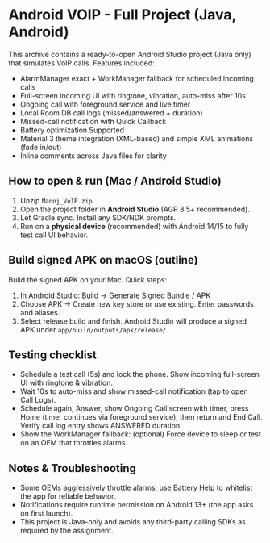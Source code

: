 # Android VOIP - Full Project (Java, Android)

This archive contains a ready-to-open Android Studio project (Java only) that simulates VoIP calls.
Features included:
- AlarmManager exact + WorkManager fallback for scheduled incoming calls
- Full-screen incoming UI with ringtone, vibration, auto-miss after 10s
- Ongoing call with foreground service and live timer
- Local Room DB call logs (missed/answered + duration)
- Missed-call notification with Quick Callback
- Battery optimization Supported 
- Material 3 theme integration (XML-based) and simple XML animations (fade in/out)
- Inline comments across Java files for clarity

## How to open & run (Mac / Android Studio)
1. Unzip `Manoj_VoIP.zip`.
2. Open the project folder in **Android Studio** (AGP 8.5+ recommended).
3. Let Gradle sync. Install any SDK/NDK prompts.
4. Run on a **physical device** (recommended) with Android 14/15 to fully test call UI behavior.

## Build signed APK on macOS (outline)
Build the signed APK on your Mac. Quick steps:
1. In Android Studio: Build -> Generate Signed Bundle / APK
2. Choose APK -> Create new key store or use existing. Enter passwords and aliases.
3. Select release build and finish. Android Studio will produce a signed APK under `app/build/outputs/apk/release/`.

## Testing checklist
- Schedule a test call (5s) and lock the phone. Show incoming full-screen UI with ringtone & vibration.
- Wait 10s to auto-miss and show missed-call notification (tap to open Call Logs).
- Schedule again, Answer, show Ongoing Call screen with timer, press Home (timer continues via foreground service), then return and End Call. Verify call log entry shows ANSWERED duration.
- Show the WorkManager fallback: (optional) Force device to sleep or test on an OEM that throttles alarms.

## Notes & Troubleshooting
- Some OEMs aggressively throttle alarms; use Battery Help to whitelist the app for reliable behavior.
- Notifications require runtime permission on Android 13+ (the app asks on first launch).
- This project is Java-only and avoids any third-party calling SDKs as required by the assignment.
